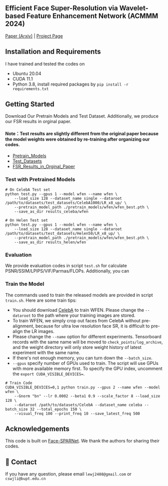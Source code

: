 
## Efficient Face Super-Resolution via Wavelet-based Feature Enhancement Network (ACMMM 2024)

[Paper (Arxiv)]() | [Project Page]() 

## Installation and Requirements 
I have trained and tested the codes on
- Ubuntu 20.04
- CUDA 11.1  
- Python 3.8, install required packages by `pip install -r requirements.txt`

## Getting Started
Download Our Pretrain Models and Test Dataset. Additionally, we produce our FSR results in orginal paper.
#### Note：Test results are slightly different from the original paper because the model weights were obtained by re-training after organizing our codes.
- [Pretrain_Models]()  
- [Test_Datasets](https://drive.google.com/file/d/1EW-DZvmIPzMQcYrrwspODoKgFA0oBeR2/view?usp=drive_link)
- [FSR_Results_in_Orginal_Paper](https://drive.google.com/file/d/136DlSB1FvI8timRgDL1WRIx8JyKvtwdO/view?usp=drive_link)

### Test with Pretrained Models

```
# On CelebA Test set
python test.py --gpus 1 --model wfen --name wfen \
    --load_size 128 --dataset_name single --dataroot /path/to/datasets/test_datasets/CelebA1000/LR_x8_up/ \
    --pretrain_model_path ./pretrain_models/wfen/wfen_best.pth \
    --save_as_dir results_celeba/wfen
```

```
# On Helen Test set
python test.py --gpus 1 --model wfen --name wfen \
    --load_size 128 --dataset_name single --dataroot /path/to/datasets/test_datasets/Helen50/LR_x8_up/ \
    --pretrain_model_path ./pretrain_models/wfen/wfen_best.pth \
    --save_as_dir results_helen/wfen
```

### Evaluation
We provide evaluation codes in script `test.sh` for calculate PSNR/SSIM/LPIPS/VIF/Parmas/FLOPs. Additionally, you can 


### Train the Model
The commands used to train the released models are provided in script `train.sh`. Here are some train tips:
- You should download [CelebA](http://mmlab.ie.cuhk.edu.hk/projects/CelebA.html) to train WFEN. Please change the `--dataroot` to the path where your training images are stored.  
- To train WFEN, we simply crop out faces from CelebA without pre-alignment, because for ultra low resolution face SR, it is difficult to pre-align the LR images.  
- Please change the `--name` option for different experiments. Tensorboard records with the same name will be moved to `check_points/log_archive`, and the weight directory will only store weight history of latest experiment with the same name.
- If there's not enough memory, you can turn down the `--batch_size`.
- `--gpus` specify number of GPUs used to train. The script will use GPUs with more available memory first. To specify the GPU index, uncomment the `export CUDA_VISIBLE_DEVICES=`.

```
# Train Code
CUDA_VISIBLE_DEVICES=0,1 python train.py --gpus 2 --name wfen --model wfen \
    --Gnorm "bn" --lr 0.0002 --beta1 0.9 --scale_factor 8 --load_size 128 \
    --dataroot /path/to/datasets/CelebA --dataset_name celeba --batch_size 32 --total_epochs 150 \
    --visual_freq 100 --print_freq 10 --save_latest_freq 500
```

## Acknowledgements
This code is built on [Face-SPARNet](https://github.com/chaofengc/Face-SPARNet). We thank the authors for sharing their codes.

## :e-mail: Contact
If you have any question, please email `lewj2408@gmail.com` or `cswjli@bupt.edu.cn`
